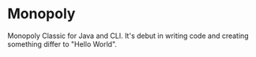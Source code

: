 # Monopoly
Monopoly Classic for Java and CLI. It's debut in writing code and creating something differ to "Hello World".
